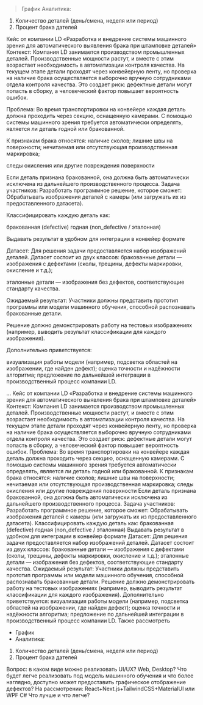 > График
> Аналитика: 

1. Количество деталей (день/смена, неделя или период)
2. Процент брака дателей

Кейс от компании LD
«Разработка и внедрение системы машинного зрения для автоматического выявления брака при штамповке деталей»
Контекст:
Компания LD занимается производством промышленных деталей. Производственные мощности растут, и вместе с этим возрастает необходимость в автоматизации контроля качества.
На текущем этапе детали проходят через конвейерную ленту, но проверка на наличие брака осуществляется выборочно вручную сотрудниками отдела контроля качества. Это создает риск: дефектные детали могут попасть в сборку, а человеческий фактор повышает вероятность ошибок.

Проблема:
Во время транспортировки на конвейере каждая деталь должна проходить через секцию, оснащенную камерами. С помощью системы машинного зрения требуется автоматически определять, является ли деталь годной или бракованной.

К признакам брака относятся:
наличие сколов;
лишние швы на поверхности;
нечитаемая или отсутствующая производственная маркировка;


следы окисления или другие повреждения поверхности


Если деталь признана бракованной, она должна быть автоматически исключена из дальнейшего производственного процесса.
Задача участников:
Разработать программное решение, которое сможет:
Обрабатывать изображения деталей с камеры (или загружать их из предоставленного датасета).


Классифицировать каждую деталь как:


бракованная (defective)
годная (non_defective / эталонная)


Выдавать результат в удобном для интеграции в конвейер формате


Датасет:
Для решения задачи предоставляется набор изображений деталей. Датасет состоит из двух классов:
бракованные детали — изображения с дефектами (сколы, трещины, дефекты маркировки, окисление и т.д.);


эталонные детали — изображения без дефектов, соответствующие стандарту качества.


Ожидаемый результат:
Участники должны представить прототип программы или модели машинного обучения, способной распознавать бракованные детали.


Решение должно демонстрировать работу на тестовых изображениях (например, выводить результат классификации для каждого изображения).


Дополнительно приветствуется:


визуализация работы модели (например, подсветка областей на изображении, где найден дефект);
оценка точности и надёжности алгоритма;
предложение по дальнейшей интеграции в производственный процесс компании LD.

...
Кейс от компании LD
«Разработка и внедрение системы машинного зрения для автоматического выявления брака при штамповке деталей»
Контекст:
Компания LD занимается производством промышленных деталей. Производственные мощности растут, и вместе с этим возрастает необходимость в автоматизации контроля качества.
На текущем этапе детали проходят через конвейерную ленту, но проверка на наличие брака осуществляется выборочно вручную сотрудниками отдела контроля качества. Это создает риск: дефектные детали могут попасть в сборку, а человеческий фактор повышает вероятность ошибок.
Проблема:
Во время транспортировки на конвейере каждая деталь должна проходить через секцию, оснащенную камерами. С помощью системы машинного зрения требуется автоматически определять, является ли деталь годной или бракованной.
К признакам брака относятся:
наличие сколов;
лишние швы на поверхности;
нечитаемая или отсутствующая производственная маркировка;
следы окисления или другие повреждения поверхности
Если деталь признана бракованной, она должна быть автоматически исключена из дальнейшего производственного процесса.
Задача участников:
Разработать программное решение, которое сможет:
Обрабатывать изображения деталей с камеры (или загружать их из предоставленного датасета).
Классифицировать каждую деталь как:
бракованная (defective)
годная (non_defective / эталонная)
Выдавать результат в удобном для интеграции в конвейер формате
Датасет:
Для решения задачи предоставляется набор изображений деталей. Датасет состоит из двух классов:
бракованные детали — изображения с дефектами (сколы, трещины, дефекты маркировки, окисление и т.д.);
эталонные детали — изображения без дефектов, соответствующие стандарту качества.
Ожидаемый результат:
Участники должны представить прототип программы или модели машинного обучения, способной распознавать бракованные детали.
Решение должно демонстрировать работу на тестовых изображениях (например, выводить результат классификации для каждого изображения).
Дополнительно приветствуется:
визуализация работы модели (например, подсветка областей на изображении, где найден дефект);
оценка точности и надёжности алгоритма;
предложение по дальнейшей интеграции в производственный процесс компании LD.
Также рассмотреть 
- График
- Аналитика: 
1. Количество деталей (день/смена, неделя или период)
2. Процент брака дателей

Вопрос: в каком виде можно реализовать UI/UX? Web, Desktop? 
Что будет легче реализовать под модель машинного обучения и что более наглядно, доступно может предоставить графическое отображение дефектов?
На рассмотрении: React+Next.js+TailwindCSS+MaterialUI или WPF C#
Что лучше и что легче?